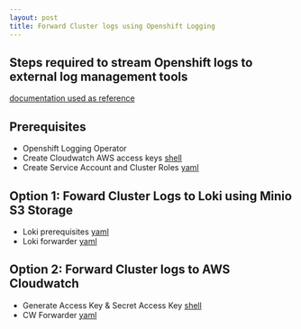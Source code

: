 ```yaml
---
layout: post
title: Forward Cluster logs using Openshift Logging
---
```


## Steps required to stream Openshift logs to external log management tools

[documentation used as reference](https://docs.redhat.com/en/documentation/openshift_container_platform/4.17/html/logging/logging-6-2)

## Prerequisites

* Openshift Logging Operator
* Create Cloudwatch AWS access keys [shell](/assets/text/prep.sh)
* Create Service Account and Cluster Roles [yaml](/assets/text/forwarder-prereq.yaml)
  
## Option 1: Foward Cluster Logs to Loki using Minio S3 Storage

* Loki prerequisites [yaml](/assets/text/loki-prereq.yaml)
* Loki forwarder [yaml](/assets/text/loki-forwarder.yaml)

## Option 2: Forward Cluster logs to AWS Cloudwatch

* Generate Access Key & Secret Access Key [shell](/assets/text/prep.sh)
* CW Forwarder [yaml](/assets/text/cw-forwarder.yaml)
